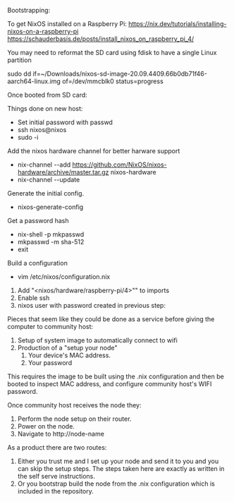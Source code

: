 Bootstrapping:

To get NixOS installed on a Raspberry Pi:
https://nix.dev/tutorials/installing-nixos-on-a-raspberry-pi
https://schauderbasis.de/posts/install_nixos_on_raspberry_pi_4/

You may need to reformat the SD card using fdisk to have a single Linux partition

sudo dd if=~/Downloads/nixos-sd-image-20.09.4409.66b0db71f46-aarch64-linux.img of=/dev/mmcblk0 status=progress

Once booted from SD card:





Things done on new host:
- Set initial password with passwd
- ssh nixos@nixos
- sudo -i

Add the nixos hardware channel for better harware support
- nix-channel --add https://github.com/NixOS/nixos-hardware/archive/master.tar.gz nixos-hardware
- nix-channel --update

Generate the initial config.
- nixos-generate-config

Get a password hash
- nix-shell -p mkpasswd
- mkpasswd -m sha-512
- exit

Build a configuration
- vim /etc/nixos/configuration.nix
1. Add "<nixos/hardware/raspberry-pi/4>"" to imports
2. Enable ssh
3. nixos user with password created in previous step:




Pieces that seem like they could be done as a service before giving the computer to community host:
1. Setup of system image to automatically connect to wifi
2. Production of a "setup your node"
	1. Your device's MAC address.
	2. Your password

This requires the image to be built using the .nix configuration and then be booted to inspect MAC address, and configure community host's WIFI password.

Once community host receives the node they:
1. Perform the node setup on their router.
2. Power on the node.
3. Navigate to http://node-name

As a product there are two routes:
1.  Either you trust me and I set up your node and send it to you and you can skip the setup steps.  The steps taken here are exactly as written in the self serve instructions.
2.  Or you bootstrap build the node from the .nix configuration which is included in the repository.
